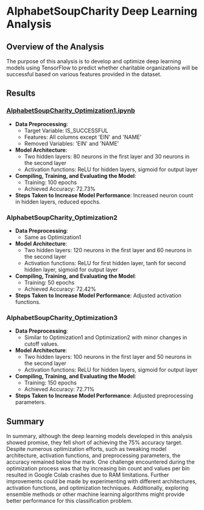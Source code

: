 # AlphabetSoupCharity Deep Learning Analysis

## Overview of the Analysis
The purpose of this analysis is to develop and optimize deep learning models using TensorFlow to predict whether charitable organizations will be successful based on various features provided in the dataset.

## Results

### [AlphabetSoupCharity_Optimization1.ipynb](AlphabetSoupCharity_Optimization1.ipynb)
- **Data Preprocessing**:
  - Target Variable: IS_SUCCESSFUL
  - Features: All columns except 'EIN' and 'NAME'
  - Removed Variables: 'EIN' and 'NAME'
- **Model Architecture**:
  - Two hidden layers: 80 neurons in the first layer and 30 neurons in the second layer
  - Activation functions: ReLU for hidden layers, sigmoid for output layer
- **Compiling, Training, and Evaluating the Model**:
  - Training: 100 epochs
  - Achieved Accuracy: 72.73%
- **Steps Taken to Increase Model Performance**: Increased neuron count in hidden layers, reduced epochs.

### AlphabetSoupCharity_Optimization2
- **Data Preprocessing**:
  - Same as Optimization1
- **Model Architecture**:
  - Two hidden layers: 120 neurons in the first layer and 60 neurons in the second layer
  - Activation functions: ReLU for first hidden layer, tanh for second hidden layer, sigmoid for output layer
- **Compiling, Training, and Evaluating the Model**:
  - Training: 50 epochs
  - Achieved Accuracy: 72.42%
- **Steps Taken to Increase Model Performance**: Adjusted activation functions.

### AlphabetSoupCharity_Optimization3
- **Data Preprocessing**:
  - Similar to Optimization1 and Optimization2 with minor changes in cutoff values.
- **Model Architecture**:
  - Two hidden layers: 100 neurons in the first layer and 50 neurons in the second layer
  - Activation functions: ReLU for hidden layers, sigmoid for output layer
- **Compiling, Training, and Evaluating the Model**:
  - Training: 150 epochs
  - Achieved Accuracy: 72.71%
- **Steps Taken to Increase Model Performance**: Adjusted preprocessing parameters.

## Summary
In summary, although the deep learning models developed in this analysis showed promise, they fell short of achieving the 75% accuracy target. Despite numerous optimization efforts, such as tweaking model architecture, activation functions, and preprocessing parameters, the accuracy remained below the mark. One challenge encountered during the optimization process was that by increasing bin count and values per bin resulted in Google Colab crashes due to RAM limitations. Further improvements could be made by experimenting with different architectures, activation functions, and optimization techniques. Additionally, exploring ensemble methods or other machine learning algorithms might provide better performance for this classification problem.
